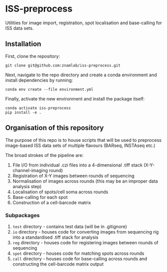 # ISS-preprocess
Utilities for image import, registration, spot localisation and base-calling for ISS data sets.

## Installation
First, clone the repository:
```
git clone git@github.com:znamlab/iss-preprocess.git
```

Next, navigate to the repo directory and create a conda environment and install dependencies by running:
```
conda env create --file environment.yml
```

Finally, activate the new environment and install the package itself:
```
conda activate iss-preprocess
pip install -e .
```

## Organisation of this repository

The purpose of this repo is to house scripts that will be used to preprocess image-based ISS data sets of multiple flavours (BARseq, INSTAseq etc.)

The broad strokes of the pipeline are:

1. File I/O from individual .czi files into a 4-dimensional .tiff stack (X-Y-channel-imaging round)
2. Registration of X-Y images between rounds of sequencing
3. Normalisation of images across rounds (this may be an improper data analysis step)
4. Localisation of spots/cell soma across rounds
5. Base-calling for each spot
6. Construction of a cell-barcode matrix

### Subpackages

1. `test` directory - contains test data (will be in .gitignore)
2. `io` directory - houses code for converting images from sequencing rig into a standardised .tiff stack for analysis
3. `reg` directory - houses code for registering images between rounds of sequencing
4. `spot` directory - houses code for matching spots across rounds
5. `call` directory - houses code for base-calling across rounds and constructing the cell-barcode matrix output
